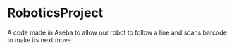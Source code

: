 # RoboticsProject
A code made in Aseba to allow our robot to follow a line and scans barcode to make its next move.
